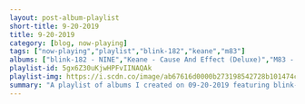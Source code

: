 ```yaml
---
layout: post-album-playlist
short-title: 9-20-2019
title: 9-20-2019
category: [blog, now-playing]
tags: ["now-playing","playlist","blink-182","keane","m83"]
albums: ["blink-182 - NINE","Keane - Cause And Effect (Deluxe)","M83 - DSVII"]
playlist-id: 5gx6Z30uKjwHPFvIINAQAk
playlist-img: https://i.scdn.co/image/ab67616d0000b273198542728b101474c4afe0a1
summary: "A playlist of albums I created on 09-20-2019 featuring blink-182, Keane, and M83"
---
```

